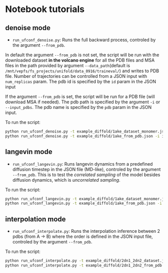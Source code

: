 # Notebook tutorials
## denoise mode
* `run_ufconf_denoise.py`: Runs the full backward process, controled by the argument `--from_pdb`.

In default the argument `--from_pdb` is not set, the script will be run with the downloaded dataset **in the volcano engine** for all the PDB files and MSA files in the path provided by argument `--data_path`(default is `/mnt/vepfs/fs_projects/unifold/data_0916/traineval/`) and writes to PDB file. Number of trajectories can be controlled from a JSON input with `num_replicas` param. The pdb id is specified by the `id` param in the JSON input

If the argument `--from_pdb` is set, the script will be run for a PDB file (will download MSA if needed). The pdb path is specified by the argument `-i` or `--input_pdbs`. The pdb name is specified by the `pdb` param in the JSON input.

To run the script:
```bash
python run_ufconf_denoise.py -t example_diffold/1ake_dataset_monomer.json -c checkpoint.pt -o ./ufconf_out
python run_ufconf_denoise.py -t example_diffold/1ake_from_pdb.json -i input_pdbs/ -c checkpoint.pt -o ./ufconf_out --from_pdb
```

## langevin mode
* `run_ufconf_langevin.py`:  Runs langevin dynamics from a predefined diffusion timestep in the JSON file (MD-like), controled by the argument `--from_pdb`. This is to test the *correlated sampling* of the model besides diffusion dynamics, which is *uncorrelated sampling*.  

To run the script:
```bash
python run_ufconf_langevin.py -t example_diffold/1ake_dataset_monomer.json -c checkpoint.pt -o ./ufconf_out
python run_ufconf_langevin.py -t example_diffold/1ake_from_pdb.json -i input_pdbs/ -c checkpoint.pt -o ./ufconf_out --from_pdb
```

## interpolation mode
* `run_ufconf_interpolate.py`: Runs the interpolation inference between 2 pdbs (from A -> B) where the order is defined in the JSON input file, controled by the argument `--from_pdb`. 

To run the script:
```bash
python run_ufconf_interpolate.py -t example_diffold/2dn1_2dn2_dataset.json -c checkpoint.pt -o ./ufconf_out
python run_ufconf_interpolate.py -t example_diffold/2dn1_2dn2_from_pdb.json -i input_pdbs/ -c checkpoint.pt -o ./ufconf_out --from_pdb
```